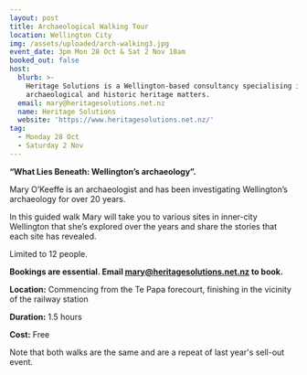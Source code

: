 ```yaml
---
layout: post
title: Archaeological Walking Tour
location: Wellington City
img: /assets/uploaded/arch-walking3.jpg
event_date: 3pm Mon 28 Oct & Sat 2 Nov 10am
booked_out: false
host:
  blurb: >-
    Heritage Solutions is a Wellington-based consultancy specialising in
    archaeological and historic heritage matters.
  email: mary@heritagesolutions.net.nz
  name: Heritage Solutions
  website: 'https://www.heritagesolutions.net.nz/'
tag:
  - Monday 28 Oct
  - Saturday 2 Nov
---
```

**“What Lies Beneath: Wellington’s archaeology”.**

Mary O’Keeffe is an archaeologist and has been investigating Wellington’s archaeology for over 20 years.

In this guided walk Mary will take you to various sites in inner-city Wellington that she’s explored over the years and share the stories that each site has revealed.

Limited to 12 people. 

**Bookings are essential. Email mary@heritagesolutions.net.nz to book.**

**Location:** Commencing from the Te Papa forecourt, finishing in the vicinity of the railway station

**Duration:** 1.5 hours

**Cost:** Free

Note that both walks are the same and are a repeat of last year's sell-out event. 
